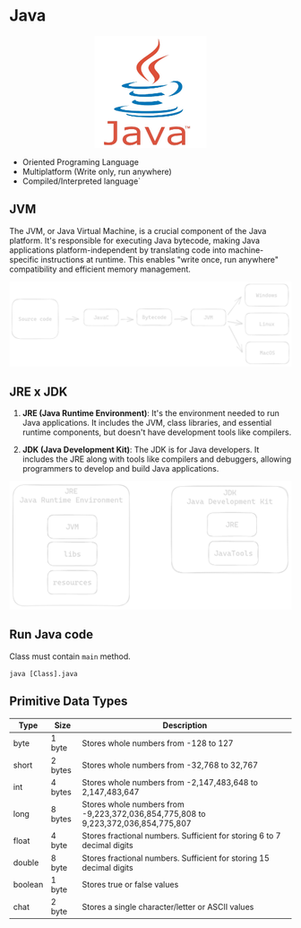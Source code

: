 # Java

<p align="center">
<img alt="Java" height="200" src="github/java.png" width="200"/>
</p>


- Oriented Programing Language
- Multiplatform (Write only, run anywhere)
- Compiled/Interpreted language`

## JVM

The JVM, or Java Virtual Machine, is a crucial component of the Java platform.
It's responsible for executing Java bytecode, making Java applications 
platform-independent by translating code into machine-specific instructions 
at runtime. This enables "write once, run anywhere" compatibility and
efficient memory management.


![Java](github/java-compile.png)

## JRE x JDK

1. **JRE (Java Runtime Environment)**: It's the environment needed to run Java applications. 
It includes the JVM, class libraries, and essential runtime components,
but doesn't have development tools like compilers.

2. **JDK (Java Development Kit)**: The JDK is for Java developers.
It includes the JRE along with tools like compilers and debuggers, 
allowing programmers to develop and build Java applications.

![Java](github/jre-jdk.png)

## Run Java code

Class must contain `main` method.

```shell
java [Class].java
```

## Primitive Data Types


| Type    | Size    |Description|
|---------|---------| --------- |
| byte    | 1 byte  | Stores whole numbers from -128 to 127 | 
| short   | 2 bytes | Stores whole numbers from -32,768 to 32,767 |
| int     | 4 bytes | Stores whole numbers from -2,147,483,648 to 2,147,483,647 |
| long    | 8 bytes | Stores whole numbers from -9,223,372,036,854,775,808 to 9,223,372,036,854,775,807 |
| float   | 4 byte  | 	Stores fractional numbers. Sufficient for storing 6 to 7 decimal digits |
| double  | 8 byte  | Stores fractional numbers. Sufficient for storing 15 decimal digits |
| boolean | 1 byte  | 	Stores true or false values |
| chat    | 2 byte  | Stores a single character/letter or ASCII values |


